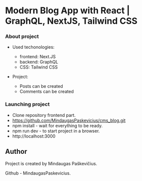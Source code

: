 # Modern Blog App with React | GraphQL, NextJS, Tailwind CSS


### About project

* Used techonologies:
    - frontend: Next.JS
    - backend: GraphQL
    - CSS: Tailwind CSS

* Project:
    - Posts can be created
    - Comments can be created
    

### Launching project

- Clone repository frontend part.
- https://github.com/MindaugasPaskevicius/cms_blog.git
- npm install - wait for everything to be ready.
- npm run dev - to start project in a browser.
- http://localhost:3000


## Author

Project is created by Mindaugas Paškevičius.

Github - MindaugasPaskevicius.
